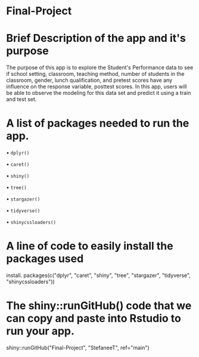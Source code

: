Final-Project
=================

# Brief Description of the app and it's purpose
The purpose of this app is to explore the Student's Performance data to see if school setting, classroom, teaching method, number of students in the classroom, gender, lunch qualification, and pretest scores have any influence on the response variable, posttest scores. In this app, users will be able to observe the modeling for this data set and predict it using a train and test set. 


# A list of packages needed to run the app.

• `dplyr()`

• `caret()`

• `shiny()`

• `tree()`

• `stargazer()`

• `tidyverse()`

• `shinycssloaders()`

# A line of code to easily install the packages used

 install. packages(c("dplyr", "caret", "shiny", "tree", "stargazer", "tidyverse", "shinycssloaders"))

# The shiny::runGitHub() code that we can copy and paste into Rstudio to run your app. 
shiny::runGitHub("Final-Project", "StefaneeT", ref="main")
